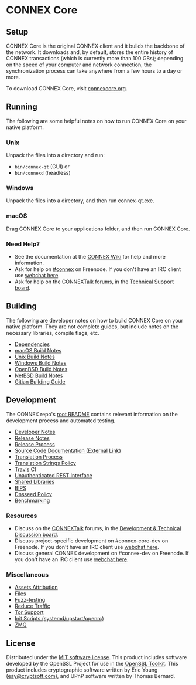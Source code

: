 CONNEX Core
=============

Setup
---------------------
CONNEX Core is the original CONNEX client and it builds the backbone of the network. It downloads and, by default, stores the entire history of CONNEX transactions (which is currently more than 100 GBs); depending on the speed of your computer and network connection, the synchronization process can take anywhere from a few hours to a day or more.

To download CONNEX Core, visit [connexcore.org](https://connexcore.org/en/releases/).

Running
---------------------
The following are some helpful notes on how to run CONNEX Core on your native platform.

### Unix

Unpack the files into a directory and run:

- `bin/connex-qt` (GUI) or
- `bin/connexd` (headless)

### Windows

Unpack the files into a directory, and then run connex-qt.exe.

### macOS

Drag CONNEX Core to your applications folder, and then run CONNEX Core.

### Need Help?

* See the documentation at the [CONNEX Wiki](https://en.connex.it/wiki/Main_Page)
for help and more information.
* Ask for help on [#connex](http://webchat.freenode.net?channels=connex) on Freenode. If you don't have an IRC client use [webchat here](http://webchat.freenode.net?channels=connex).
* Ask for help on the [CONNEXTalk](https://connextalk.org/) forums, in the [Technical Support board](https://connextalk.org/index.php?board=4.0).

Building
---------------------
The following are developer notes on how to build CONNEX Core on your native platform. They are not complete guides, but include notes on the necessary libraries, compile flags, etc.

- [Dependencies](dependencies.md)
- [macOS Build Notes](build-osx.md)
- [Unix Build Notes](build-unix.md)
- [Windows Build Notes](build-windows.md)
- [OpenBSD Build Notes](build-openbsd.md)
- [NetBSD Build Notes](build-netbsd.md)
- [Gitian Building Guide](gitian-building.md)

Development
---------------------
The CONNEX repo's [root README](/README.md) contains relevant information on the development process and automated testing.

- [Developer Notes](developer-notes.md)
- [Release Notes](release-notes.md)
- [Release Process](release-process.md)
- [Source Code Documentation (External Link)](https://dev.visucore.com/connex/doxygen/)
- [Translation Process](translation_process.md)
- [Translation Strings Policy](translation_strings_policy.md)
- [Travis CI](travis-ci.md)
- [Unauthenticated REST Interface](REST-interface.md)
- [Shared Libraries](shared-libraries.md)
- [BIPS](bips.md)
- [Dnsseed Policy](dnsseed-policy.md)
- [Benchmarking](benchmarking.md)

### Resources
* Discuss on the [CONNEXTalk](https://connextalk.org/) forums, in the [Development & Technical Discussion board](https://connextalk.org/index.php?board=6.0).
* Discuss project-specific development on #connex-core-dev on Freenode. If you don't have an IRC client use [webchat here](http://webchat.freenode.net/?channels=connex-core-dev).
* Discuss general CONNEX development on #connex-dev on Freenode. If you don't have an IRC client use [webchat here](http://webchat.freenode.net/?channels=connex-dev).

### Miscellaneous
- [Assets Attribution](assets-attribution.md)
- [Files](files.md)
- [Fuzz-testing](fuzzing.md)
- [Reduce Traffic](reduce-traffic.md)
- [Tor Support](tor.md)
- [Init Scripts (systemd/upstart/openrc)](init.md)
- [ZMQ](zmq.md)

License
---------------------
Distributed under the [MIT software license](/COPYING).
This product includes software developed by the OpenSSL Project for use in the [OpenSSL Toolkit](https://www.openssl.org/). This product includes
cryptographic software written by Eric Young ([eay@cryptsoft.com](mailto:eay@cryptsoft.com)), and UPnP software written by Thomas Bernard.
